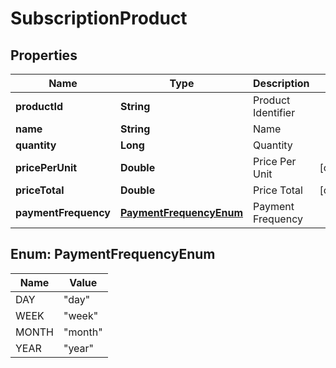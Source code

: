 
# SubscriptionProduct

## Properties
Name | Type | Description | Notes
------------ | ------------- | ------------- | -------------
**productId** | **String** | Product Identifier | 
**name** | **String** | Name | 
**quantity** | **Long** | Quantity | 
**pricePerUnit** | **Double** | Price Per Unit |  [optional]
**priceTotal** | **Double** | Price Total |  [optional]
**paymentFrequency** | [**PaymentFrequencyEnum**](#PaymentFrequencyEnum) | Payment Frequency | 


<a name="PaymentFrequencyEnum"></a>
## Enum: PaymentFrequencyEnum
Name | Value
---- | -----
DAY | &quot;day&quot;
WEEK | &quot;week&quot;
MONTH | &quot;month&quot;
YEAR | &quot;year&quot;




